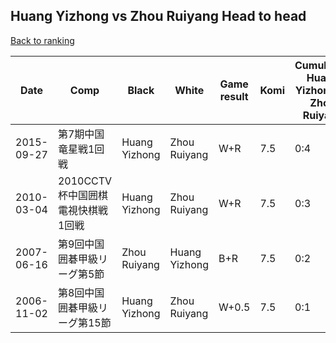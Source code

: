 ## Huang Yizhong vs Zhou Ruiyang Head to head

[Back to ranking](../../index.md)




| **Date** | **Comp** | **Black** | **White** | **Game result** | **Komi** | **Cumulative Huang Yizhong vs Zhou Ruiyang** | **Huang Yizhong streak** | **Zhou Ruiyang streak** | 
| --- | --- | --- | --- | --- | --- | --- | --- | --- |
| 2015-09-27 | 第7期中国竜星戦1回戦 | Huang Yizhong | Zhou Ruiyang | W+R | 7.5 | 0:4 | 0 | 4 | 
| 2010-03-04 | 2010CCTV杯中国囲棋電視快棋戦1回戦 | Huang Yizhong | Zhou Ruiyang | W+R | 7.5 | 0:3 | 0 | 3 | 
| 2007-06-16 | 第9回中国囲碁甲級リーグ第5節 | Zhou Ruiyang | Huang Yizhong | B+R | 7.5 | 0:2 | 0 | 2 | 
| 2006-11-02 | 第8回中国囲碁甲級リーグ第15節 | Huang Yizhong | Zhou Ruiyang | W+0.5 | 7.5 | 0:1 | 0 | 1 |




